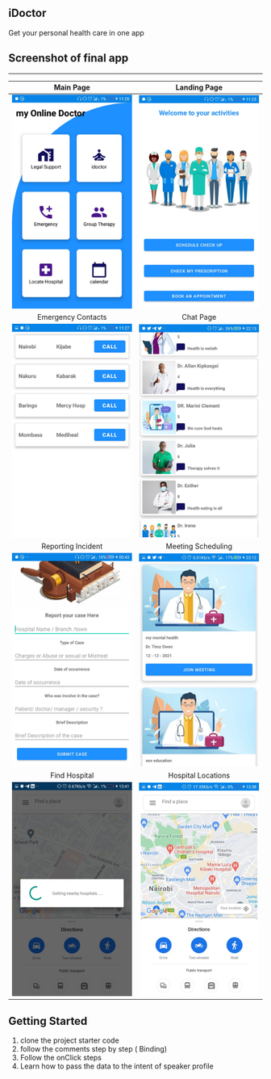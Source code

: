 ## iDoctor
Get your personal health care in one app



Screenshot of final app
--------------

---------------------------
Main Page                                             |  Landing Page
:----------------------------------------------------:|:-------------------------:
![Alt text](screenshots/main_page.jpeg)  |  ![Alt text](screenshots/landing.jpeg?)
Emergency Contacts                                        |  Chat Page
![Alt text](screenshots/contact.jpeg?)    |  ![Alt text](screenshots/chat.jpeg?)
Reporting Incident                                        |  Meeting Scheduling
![Alt text](screenshots/reporting1.jpeg?)    |  ![Alt text](screenshots/meeting.jpeg?)
Find Hospital                                        |   Hospital Locations
![Alt text](screenshots/search_hospital.jpeg?)    |  ![Alt text](screenshots/map.jpeg?)

Getting Started
---------------

1. clone the project starter code
2. follow the comments step by step  ( Binding)
3. Follow the onClick steps 
4. Learn how to pass the data to the intent of speaker profile
<!-- Just a typo-->
